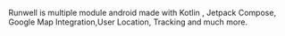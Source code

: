 Runwell is multiple module android made with Kotlin , Jetpack Compose, Google Map Integration,User Location, Tracking and much more.
